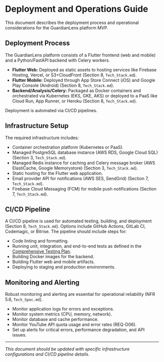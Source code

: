 # Deployment and Operations Guide

This document describes the deployment process and operational considerations for the GuardianLens platform MVP.

## Deployment Process

The GuardianLens platform consists of a Flutter frontend (web and mobile) and a Python/FastAPI backend with Celery workers.

*   **Flutter Web:** Deployed as static assets to hosting services like Firebase Hosting, Vercel, or S3+CloudFront (Section 8, `Tech_Stack.md`).
*   **Flutter Mobile:** Deployed through App Store Connect (iOS) and Google Play Console (Android) (Section 8, `Tech_Stack.md`).
*   **Backend/Analysis/Celery:** Packaged as Docker containers and orchestrated via Kubernetes (EKS, GKE, AKS) or deployed to a PaaS like Cloud Run, App Runner, or Heroku (Section 8, `Tech_Stack.md`).

Deployment is automated via CI/CD pipelines.

## Infrastructure Setup

The required infrastructure includes:
*   Container orchestration platform (Kubernetes or PaaS).
*   Managed PostgreSQL database instance (AWS RDS, Google Cloud SQL) (Section 3, `Tech_Stack.md`).
*   Managed Redis instance for caching and Celery message broker (AWS ElastiCache, Google Memorystore) (Section 3, `Tech_Stack.md`).
*   Static hosting for the Flutter web application.
*   Email provider API for notifications (AWS SES, SendGrid) (Section 7, `Tech_Stack.md`).
*   Firebase Cloud Messaging (FCM) for mobile push notifications (Section 7, `Tech_Stack.md`).

## CI/CD Pipeline

A CI/CD pipeline is used for automated testing, building, and deployment (Section 8, `Tech_Stack.md`). Options include GitHub Actions, GitLab CI, Codemagic, or Bitrise. The pipeline should include steps for:
*   Code linting and formatting.
*   Running unit, integration, and end-to-end tests as defined in the [Comprehensive Testing Plan](./development-progress.md#comprehensive-testing-plan).
*   Building Docker images for the backend.
*   Building Flutter web and mobile artifacts.
*   Deploying to staging and production environments.

## Monitoring and Alerting

Robust monitoring and alerting are essential for operational reliability (NFR 5.6, `Tech_Spec.md`).
*   Monitor application logs for errors and exceptions.
*   Monitor system metrics (CPU, memory, network).
*   Monitor database and cache performance.
*   Monitor YouTube API quota usage and error rates (REQ-D06).
*   Set up alerts for critical errors, performance degradation, and API issues.

---

*This document should be updated with specific infrastructure configurations and CI/CD pipeline details.*